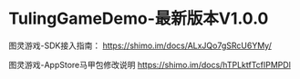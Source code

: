 TulingGameDemo-最新版本V1.0.0
====

图灵游戏-SDK接入指南：
https://shimo.im/docs/ALxJQo7gSRcU6YMy/


图灵游戏-AppStore马甲包修改说明
https://shimo.im/docs/hTPLktfTcfIPMPDl
